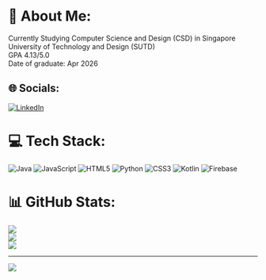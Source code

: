 # 💫 About Me:
Currently Studying Computer Science and Design (CSD) in Singapore University of Technology and Design (SUTD)<br>GPA 4.13/5.0<br>Date of graduate: Apr 2026


## 🌐 Socials:
[![LinkedIn](https://img.shields.io/badge/LinkedIn-%230077B5.svg?logo=linkedin&logoColor=white)](https://linkedin.com/in/www.linkedin.com/in/ngyuhueng) 

# 💻 Tech Stack:
![Java](https://img.shields.io/badge/java-%23ED8B00.svg?style=for-the-badge&logo=openjdk&logoColor=white) ![JavaScript](https://img.shields.io/badge/javascript-%23323330.svg?style=for-the-badge&logo=javascript&logoColor=%23F7DF1E) ![HTML5](https://img.shields.io/badge/html5-%23E34F26.svg?style=for-the-badge&logo=html5&logoColor=white) ![Python](https://img.shields.io/badge/python-3670A0?style=for-the-badge&logo=python&logoColor=ffdd54) ![CSS3](https://img.shields.io/badge/css3-%231572B6.svg?style=for-the-badge&logo=css3&logoColor=white) ![Kotlin](https://img.shields.io/badge/kotlin-%237F52FF.svg?style=for-the-badge&logo=kotlin&logoColor=white) ![Firebase](https://img.shields.io/badge/firebase-%23039BE5.svg?style=for-the-badge&logo=firebase)
# 📊 GitHub Stats:
![](https://github-readme-stats.vercel.app/api?username=yuhueng&theme=dark&hide_border=true&include_all_commits=false&count_private=false)<br/>
![](https://github-readme-streak-stats.herokuapp.com/?user=yuhueng&theme=dark&hide_border=true)<br/>
![](https://github-readme-stats.vercel.app/api/top-langs/?username=yuhueng&theme=dark&hide_border=true&include_all_commits=false&count_private=false&layout=compact)

---
[![](https://visitcount.itsvg.in/api?id=yuhueng&icon=0&color=0)](https://visitcount.itsvg.in)

<!-- Proudly created with GPRM ( https://gprm.itsvg.in ) -->
